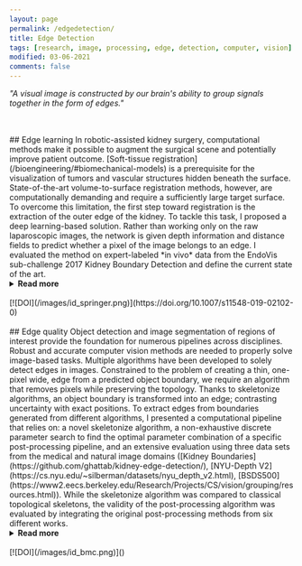```yaml
---
layout: page
permalink: /edgedetection/
title: Edge Detection
tags: [research, image, processing, edge, detection, computer, vision]
modified: 03-06-2021
comments: false
---
```


_"A visual image is constructed by our brain's ability to group signals together in the form of edges."_

<br/>
<br/>
## Edge learning   
In robotic-assisted kidney surgery, computational methods make it possible to augment the surgical scene and potentially improve patient outcome.
[Soft-tissue registration](/bioengineering/#biomechanical-models) is a prerequisite for the visualization of tumors and vascular structures hidden beneath the surface. 
State-of-the-art volume-to-surface registration methods, however, are computationally demanding and require a sufficiently large target surface.
To overcome this limitation, the first step toward registration is the extraction of the outer edge of the kidney.
To tackle this task, I proposed a deep learning-based solution. Rather than working only on the raw laparoscopic images, the network is given depth information and distance fields to predict whether a pixel of the image belongs to an edge. 
I evaluated the method on expert-labeled *in vivo* data from the EndoVis sub-challenge 2017 Kidney Boundary Detection and define the current state of the art.
<details><summary><b>Read more</b></summary>
<p>
By using a leave-one-out cross-validation, I reported results for the most suitable network with a median precision-like, recall-like, and Intersection over Union (IoU) of 39.5 px, 143.3 px, and 0.3, respectively.
I concluded that this approached succeeded in predicting the edges of the kidney, except in instances where high occlusion occurs, which explains the average decrease in the IoU score.
All parameters, ground truth images, and results are <a href=‘https://github.com/ghattab/kidney-edge-detection’>openly available</a>.
</p>
</details>
<br/>
[![DOI](/images/id_springer.png)](https://doi.org/10.1007/s11548-019-02102-0)

<br/>
<br/>
## Edge quality
Object detection and image segmentation of regions of interest provide the foundation for numerous pipelines across disciplines. 
Robust and accurate computer vision methods are needed to properly solve image-based tasks. 
Multiple algorithms have been developed to solely detect edges in images.
Constrained to the problem of creating a thin, one-pixel wide, edge from a predicted object boundary, we require an algorithm that removes pixels while preserving the topology.
Thanks to skeletonize algorithms, an object boundary is transformed into an edge; contrasting uncertainty with exact positions. 
To extract edges from boundaries generated from different algorithms, I presented a computational pipeline that relies on:
a novel skeletonize algorithm,
a non-exhaustive discrete parameter search to find the optimal parameter combination of a specific post-processing pipeline,
and an extensive evaluation using three data sets from the medical and natural image domains ([Kidney Boundaries](https://github.com/ghattab/kidney-edge-detection/), [NYU-Depth V2](https://cs.nyu.edu/~silberman/datasets/nyu_depth_v2.html), [BSDS500](https://www2.eecs.berkeley.edu/Research/Projects/CS/vision/grouping/resources.html)). 
While the skeletonize algorithm was compared to classical topological skeletons, the validity of the post-processing algorithm was evaluated by integrating the original post-processing methods from six different works.
<details><summary><b>Read more</b></summary>
<p>
Using state of the art metrics, precision and recall based Signed Distance Error and the Intersection over Union bounding box, the results indicated that the SDE metric for these edges was improved up to 2.3 times.
This work provided guidance for parameter tuning and algorithm selection in the post-processing of predicted object boundaries.
Evaluation scripts and data set specific evaluations are <a href=‘https://github.com/Fuxxel/edges'>openly available</a>.
</p>
</details>
<br/>
[![DOI](/images/id_bmc.png)]()

